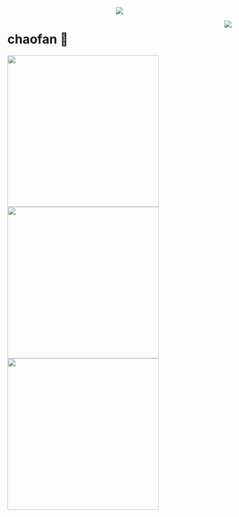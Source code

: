 <a href="https://github.com/chaofan">

  <p align="center">
    <img src="https://github-profile-trophy.vercel.app/?username=chaofan&column=7&theme=onedark"/>
  </p>

</a>

<a href="#">
  <img align="right" src="https://metrics.lecoq.io/chaofan?template=terminal" />
</a>

# chaofan 🌝

<img width="340px" src="https://github-readme-stats.vercel.app/api?username=chaofan&theme=vue-dark&count_private=true&show_icons=true">
<img width="340px" src="https://github-readme-stats.vercel.app/api/top-langs/?username=chaofan&theme=vue-dark&layout=compact">
<img width="340px" src="https://github-readme-stats.vercel.app/api/pin/?username=chaofan&repo=my-now-blog&theme=dark">
